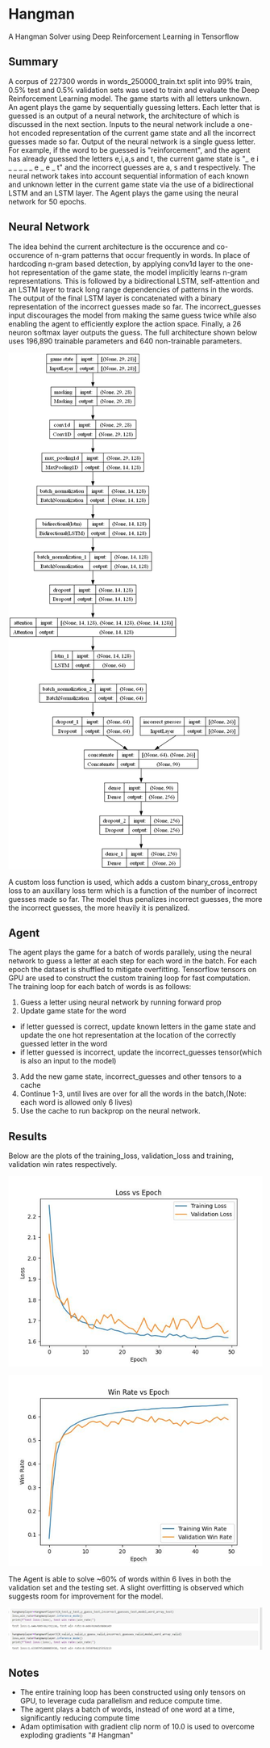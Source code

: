 # Hangman
A Hangman Solver using Deep Reinforcement Learning in Tensorflow

## Summary
A corpus of 227300 words in words_250000_train.txt split into 99% train, 0.5% test and 0.5% validation sets was used to train and evaluate the Deep Reinforcement Learning model. The game starts with all letters unknown. An agent plays the game by sequentially guessing letters. Each letter that is guessed is an output of a neural network, the architecture of which is discussed in the next section. Inputs to the neural network include a one-hot encoded representation of the current game state and all the incorrect guesses made so far. Output of the neural network is a single guess letter. For example, if the word to be guessed is "reinforcement", and the agent has already guessed the letters e,i,a,s and t, the current game state is "_ e i _ _ _ _ _ e _ e _ t" and the incorrect guesses are a, s and t respectively. The neural network takes into account sequential information of each known and unknown letter in the current game state via the use of a bidirectional LSTM and an LSTM layer. The Agent plays the game using the neural network for 50 epochs.

## Neural Network
The idea behind the current architecture is the occurence and co-occurence of n-gram patterns that occur frequently in words. In place of hardcoding n-gram based detection, by applying conv1d layer to the one-hot representation of the game state, the model implicitly learns n-gram representations. This is followed by a bidirectional LSTM, self-attention and an LSTM layer to track long range dependencies of patterns in the words. The output of the final LSTM layer is concatenated with a binary representation of the incorrect guesses made so far. The incorrect_guesses input discourages the model from making the same guess twice while also enabling the agent to efficiently explore the action space.  Finally, a 26 neuron softmax layer outputs the guess. The full architecture shown below uses 196,890 trainable parameters and 640 non-trainable parameters. 

![model](https://github.com/aadittya/Hangman/blob/main/model.png)

A custom loss function is used, which adds a custom binary_cross_entropy loss to an auxillary loss term which is a function of the number of incorrect guesses made so far. The model thus penalizes incorrect guesses, the more the incorrect guesses, the more heavily it is penalized.

## Agent
The agent plays the game for a batch of words parallely, using the neural network to guess a letter at each step for each word in the batch. For each epoch the dataset is shuffled to mitigate overfitting. Tensorflow tensors on GPU are used to construct the custom training loop for fast computation. The training loop for each batch of words is as follows:
1. Guess a letter using neural network by running forward prop
2. Update game state for the word
  - if letter guessed is correct, update known letters in the game state and update the one hot representation at the location of the correctly guessed letter in the word
  - if letter guessed is incorrect, update the incorrect_guesses tensor(which is also an input to the model)
3. Add the new game state, incorrect_guesses and other tensors to a cache
4. Continue 1-3, until lives are over for all the words in the batch,(Note: each word is allowed only 6 lives)
5. Use the cache to run backprop on the neural network. 


## Results
Below are the plots of the training_loss, validation_loss and training, validation win rates respectively. 

![loss_vs_epoch](https://github.com/aadittya/Hangman/blob/main/loss_vs_epoch.jpg)

![win_rate_vs_epoch](https://github.com/aadittya/Hangman/blob/main/win_rate_vs_epoch.jpg)

The Agent is able to solve ~60% of words within 6 lives in both the validation set and the testing set. A slight overfitting is observed which suggests room for improvement for the model.

![test_and_validation_loss_win_rate](https://github.com/aadittya/Hangman/blob/main/test_and_validation_loss_win_rate.jpg)

## Notes
- The entire training loop has been constructed using only tensors on GPU, to leverage cuda parallelism and reduce compute time.
- The agent plays a batch of words, instead of one word at a time, significantly reducing compute time
- Adam optimisation with gradient clip norm of 10.0 is used to overcome exploding gradients
"# Hangman" 
